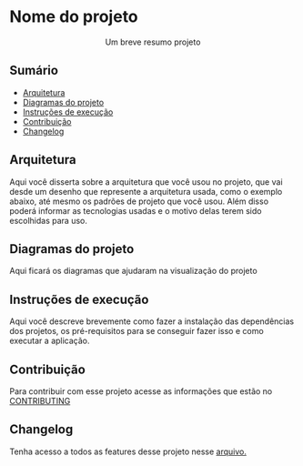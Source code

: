 # Nome do projeto

<p align="center">Um breve resumo projeto</p>

## Sumário

- [Arquitetura](#arquitetura)
- [Diagramas do projeto](#diagramas-do-projeto)
- [Instruções de execução](#instruções-de-execução)
- [Contribuição](#contribuição)
- [Changelog](#changelog)

## Arquitetura

Aqui você disserta sobre a arquitetura que você usou no projeto, que vai desde um desenho que represente a arquitetura usada, como o exemplo abaixo, até mesmo os padrões de projeto que você usou.
Além disso poderá informar as tecnologias usadas e o motivo delas terem sido escolhidas para uso.

## Diagramas do projeto

Aqui ficará os diagramas que ajudaram na visualização do projeto

## Instruções de execução

Aqui você descreve brevemente como fazer a instalação das dependências dos projetos, os pré-requisitos para se conseguir fazer isso e como executar a aplicação.

## Contribuição

Para contribuir com esse projeto acesse as informações que estão no [CONTRIBUTING](./CONTRIBUTING.md)

## Changelog

Tenha acesso a todos as features desse projeto nesse [arquivo.](./CHANGELOG.md)
